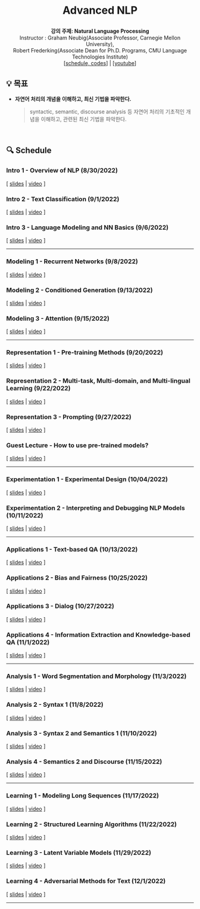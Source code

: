 <div width="100%" height="100%" align="center">
  
<h1 align="center">
  <p align="center">Advanced NLP</p>
  <a href="https://phontron.com/class/anlp2022/schedule.html">
  </a>
</h1>

<b>강의 주제: Natural Language Processing</b></br>
Instructor : Graham Neubig(Associate Professor, Carnegie Mellon University),<br/> Robert Frederking(Associate Dean for Ph.D. Programs, CMU Language Technologies Institute)</br>
[[schedule, codes](https://phontron.com/class/anlp2022/schedule.html)] | [[youtube](https://youtube.com/playlist?list=PL8PYTP1V4I8D0UkqW2fEhgLrnlDW9QK7z&si=3vCrtwi-s7LRntEl)]</b>

</div>

## :bulb: 목표

- **자연어 처리의 개념을 이해하고, 최신 기법을 파악한다.**

  > syntactic, semantic, discourse analysis 등 자연어 처리의 기초적인 개념을 이해하고, 관련된 최신 기법을 파악한다.

</br>

## :mag: Schedule

### Intro 1 - Overview of NLP (8/30/2022)

[ [slides](https://phontron.com/class/anlp2022/assets/slides/anlp-01-intro.pdf) | [video](https://youtu.be/watch?v=rVht4eK3EZw) ]

### Intro 2 - Text Classification (9/1/2022)

[ [slides](https://phontron.com/class/anlp2022/assets/slides/anlp-02-classification.pdf) | [video](https://youtu.be/boPpVexvDAI) ]

### Intro 3 - Language Modeling and NN Basics (9/6/2022)

[ [slides](https://phontron.com/class/anlp2022/assets/slides/anlp-03-lm.pdf) | [video](https://youtu.be/pifqfW2ApI4) ]

---

### Modeling 1 - Recurrent Networks (9/8/2022)

[ [slides](https://phontron.com/class/anlp2022/assets/slides/anlp-04-seqmod.pdf) | [video](https://youtu.be/N_Ip2zhIGSk) ]

### Modeling 2 - Conditioned Generation (9/13/2022)

[ [slides](https://phontron.com/class/anlp2022/assets/slides/anlp-05-condlm.pdf) | [video](https://youtu.be/FazNgBWvkkk) ]

### Modeling 3 - Attention (9/15/2022)

[ [slides](https://phontron.com/class/anlp2022/assets/slides/anlp-06-attention.pdf) | [video](https://youtu.be/0PPzD4mxpuM) ]

---

### Representation 1 - Pre-training Methods (9/20/2022)

[ [slides](https://phontron.com/class/anlp2022/assets/slides/anlp-07-pretraining.pdf) | [video](https://youtu.be/27LkyrxaUK4) ]

### Representation 2 - Multi-task, Multi-domain, and Multi-lingual Learning (9/22/2022)

[ [slides](https://phontron.com/class/anlp2022/assets/slides/anlp-08-multitask.pdf) | [video](https://youtu.be/BXPyIENMs4Y) ]

### Representation 3 - Prompting (9/27/2022)

[ [slides](https://phontron.com/class/anlp2022/assets/slides/anlp-09-prompting.pdf) | [video](https://youtu.be/5ef83Wljm-M) ]

### Guest Lecture - How to use pre-trained models?

[ [slides](https://phontron.com/class/anlp2022/assets/slides/anlp-10-raghunathan.pdf) | [video](https://youtu.be/t2J37IqSTww) ]

---

### Experimentation 1 - Experimental Design (10/04/2022)

[ [slides](https://phontron.com/class/anlp2022/assets/slides/anlp-11-experimentation.pdf) | [video](https://youtu.be/jb46q2ltFcs) ]

### Experimentation 2 - Interpreting and Debugging NLP Models (10/11/2022)

[ [slides](https://phontron.com/class/anlp2022/assets/slides/anlp-12-interpretation.pdf) | [video](https://youtu.be/4AgYVaAfHG4) ]

---

### Applications 1 - Text-based QA (10/13/2022)

[ [slides](https://phontron.com/class/anlp2022/assets/slides/anlp-13-textbasedqa.pdf) | [video](https://youtu.be/j_N4Xmv-mlA) ]

### Applications 2 - Bias and Fairness (10/25/2022)

[ [slides](https://phontron.com/class/anlp2022/assets/slides/anlp-14-bias.pdf) | [video](https://youtu.be/9n3GikALDPs) ]

### Applications 3 - Dialog (10/27/2022)

[ [slides](https://phontron.com/class/anlp2022/assets/slides/anlp-15-dialog.pdf) | [video](https://youtu.be/s9opjgRuj2Q) ]

### Applications 4 - Information Extraction and Knowledge-based QA (11/1/2022)

[ [slides](https://phontron.com/class/anlp2021/assets/slides/anlp-20-kb.pdf) | [video](https://youtu.be/18CTdWcJGL0) ]

---

### Analysis 1 - Word Segmentation and Morphology (11/3/2022)

[ [slides](https://phontron.com/class/anlp2022/assets/slides/anlp-17-wordseg-morphology.pdf) | [video](https://youtu.be/n7xa7gkmN2s) ]

### Analysis 2 - Syntax 1 (11/8/2022)

[ [slides](https://phontron.com/class/anlp2022/assets/slides/anlp-18-syntax1.pdf) | [video](https://youtu.be/DZxwGVDFmf0) ]

### Analysis 3 - Syntax 2 and Semantics 1 (11/10/2022)

[ [slides](https://phontron.com/class/anlp2022/assets/slides/anlp-19-syntax2semantics1.pdf) | [video](https://youtu.be/MkvVM8fidUQ) ]

### Analysis 4 - Semantics 2 and Discourse (11/15/2022)

[ [slides](https://phontron.com/class/anlp2022/assets/slides/anlp-20-semantics2discourse.pdf) | [video](https://youtu.be/lzS915PpHSw) ]

---

### Learning 1 - Modeling Long Sequences (11/17/2022)

[ [slides](https://phontron.com/class/anlp2022/assets/slides/anlp-21-document.pdf) | [video](https://youtu.be/lzS915PpHSw) ]

### Learning 2 - Structured Learning Algorithms (11/22/2022)

[ [slides](https://phontron.com/class/anlp2022/assets/slides/anlp-22-structure.pdf) | [video](https://youtu.be/HwgJN6WMk1g) ]

### Learning 3 - Latent Variable Models (11/29/2022)

[ [slides](https://phontron.com/class/anlp2022/assets/slides/anlp-23-latent.pdf) | [video](https://youtu.be/RnIu1YL7ffY) ]

### Learning 4 - Adversarial Methods for Text (12/1/2022)

[ [slides](https://phontron.com/class/anlp2022/assets/slides/anlp-24-adversarial.pdf) | [video](https://youtu.be/ySQ6hMosxdw) ]

---